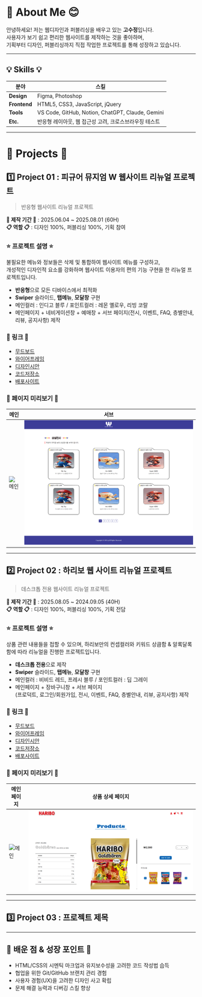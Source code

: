 # 👋 About Me 😊
안녕하세요! 저는 웹디자인과 퍼블리싱을 배우고 있는 **고수정**입니다.  
사용자가 보기 쉽고 편리한 웹사이트를 제작하는 것을 좋아하며,  
기획부터 디자인, 퍼블리싱까지 직접 작업한 프로젝트를 통해 성장하고 있습니다.  

---

## 💡 Skills 💡

| 분야 | 스킬 |
|-----|------|
| **Design** | Figma, Photoshop |
| **Frontend** | HTML5, CSS3, JavaScript, jQuery |
| **Tools** | VS Code, GitHub, Notion, ChatGPT, Claude, Gemini |
| **Etc.** | 반응형 레이아웃, 웹 접근성 고려, 크로스브라우징 테스트 |

---

# 📁 Projects 📁

## 1️⃣ Project 01 : 피규어 뮤지엄 W 웹사이트 리뉴얼 프로젝트
> 반응형 웹사이트 리뉴얼 프로젝트

**📆 제작 기간 📆** : 2025.06.04 ~ 2025.08.01 (60H)  
**📋 역할 📋** : 디자인 100%, 퍼블리싱 100%, 기획 참여  

### ⭐ 프로젝트 설명 ⭐
불필요한 메뉴와 정보들은 삭제 및 통합하여 웹사이트 메뉴를 구성하고,  
개성적인 디자인적 요소를 강화하며 웹사이트 이용자의 편의 기능 구현을 한 리뉴얼 프로젝트입니다.  

- **반응형**으로 모든 디바이스에서 최적화  
- **Swiper** 슬라이드, **탭메뉴**, **모달창** 구현
- 메인컬러 : 인디고 블루 / 포인트컬러 : 레몬 옐로우, 리빙 코랄
- 메인페이지 + 네비게이션창 + 예매창 + 서브 페이지(전시, 이벤트, FAQ, 층별안내, 리뷰, 공지사항) 제작
  
### 🚀 링크 🚀
- [무드보드](https://www.figma.com/design/IibBAV9dUyuYrgIAvHwrQd/%ED%94%BC%EA%B7%9C%EC%96%B4-%EB%AE%A4%EC%A7%80%EC%97%84-W-%EB%A6%AC%EB%89%B4%EC%96%BC-%ED%94%84%EB%A1%9C%EC%A0%9D%ED%8A%B8?node-id=0-1&p=f&t=xjBToTl3FfzZQUjO-0)
- [와이어프레임](https://www.figma.com/design/IibBAV9dUyuYrgIAvHwrQd/%ED%94%BC%EA%B7%9C%EC%96%B4-%EB%AE%A4%EC%A7%80%EC%97%84-W-%EB%A6%AC%EB%89%B4%EC%96%BC-%ED%94%84%EB%A1%9C%EC%A0%9D%ED%8A%B8?node-id=1-180&p=f&t=xjBToTl3FfzZQUjO-0)
- [디자인시안](https://www.figma.com/design/IibBAV9dUyuYrgIAvHwrQd/%ED%94%BC%EA%B7%9C%EC%96%B4-%EB%AE%A4%EC%A7%80%EC%97%84-W-%EB%A6%AC%EB%89%B4%EC%96%BC-%ED%94%84%EB%A1%9C%EC%A0%9D%ED%8A%B8?node-id=1-1649&t=xjBToTl3FfzZQUjO-0)
- [코드저장소](https://github.com/rhtnwjd3335/portfolio2025/blob/main/project001/index.html)
- [배포사이트](https://rhtnwjd3335.github.io/portfolio2025/project001/)

### 👀 페이지 미리보기 👀
| 메인 | 서브 |
|-----|------|
| ![메인](https://github.com/rhtnwjd3335/portfolio2025/blob/main/mockup1.png) | ![서브](https://github.com/rhtnwjd3335/portfolio2025/blob/main/sub_page2.png) |

---

## 2️⃣ Project 02 : 하리보 웹 사이트 리뉴얼 프로젝트
> 데스크톱 전용 웹사이트 리뉴얼 프로젝트

**📆 제작 기간 📆** : 2025.08.05 ~ 2024.09.05 (40H)  
**📋 역할 📋** : 디자인 100%, 퍼블리싱 100%, 기획 전담

### ⭐ 프로젝트 설명 ⭐
상품 관련 내용들을 접할 수 있으며, 하리보만의 컨셉컬러와 키워드 상큼함 & 알록달록함에 따라 리뉴얼을 진행한 프로젝트입니다. 

- **데스크톱 전용**으로 제작  
- **Swiper** 슬라이드, **탭메뉴**, **모달창** 구현
- 메인컬러 : 비비드 레드, 프레시 블루 / 포인트컬러 : 딥 그레이
- 메인페이지 + 장바구니창 + 서브 페이지  
(프로덕트, 로그인/회원가입, 전시, 이벤트, FAQ, 층별안내, 리뷰, 공지사항) 제작

### 🚀 링크 🚀
- [무드보드](https://www.figma.com/design/H7vIUYA0mpQ5APvfbtf0Vb/%ED%95%98%EB%A6%AC%EB%B3%B4-%EB%A6%AC%EB%89%B4%EC%96%BC-%ED%94%84%EB%A1%9C%EC%A0%9D%ED%8A%B8?node-id=1-2&t=xjBToTl3FfzZQUjO-0)
- [와이어프레임](https://www.figma.com/design/H7vIUYA0mpQ5APvfbtf0Vb/%ED%95%98%EB%A6%AC%EB%B3%B4-%EB%A6%AC%EB%89%B4%EC%96%BC-%ED%94%84%EB%A1%9C%EC%A0%9D%ED%8A%B8?node-id=1-24&p=f&t=xjBToTl3FfzZQUjO-0)
- [디자인시안](https://www.figma.com/design/H7vIUYA0mpQ5APvfbtf0Vb/%ED%95%98%EB%A6%AC%EB%B3%B4-%EB%A6%AC%EB%89%B4%EC%96%BC-%ED%94%84%EB%A1%9C%EC%A0%9D%ED%8A%B8?node-id=1-500&p=f&t=xjBToTl3FfzZQUjO-0)
- [코드저장소](https://github.com/rhtnwjd3335/portfolio2025/blob/main/project002/index.html)
- [배포사이트](https://rhtnwjd3335.github.io/portfolio2025/project002/)

### 👀 페이지 미리보기 👀
| 메인 페이지 | 상품 상세 페이지 |
|------------|----------------|
| ![메인](https://github.com/rhtnwjd3335/portfolio2025/blob/main/mockup2.png) | ![상품](https://github.com/rhtnwjd3335/portfolio2025/blob/main/sub_page.png) |

---

## 3️⃣ Project 03 : 프로젝트 제목

---

## 📌 배운 점 & 성장 포인트 📌
- HTML/CSS의 시멘틱 마크업과 유지보수성을 고려한 코드 작성법 습득
- 협업을 위한 Git/GitHub 브랜치 관리 경험
- 사용자 경험(UX)을 고려한 디자인 사고 확립
- 문제 해결 능력과 디버깅 스킬 향상
